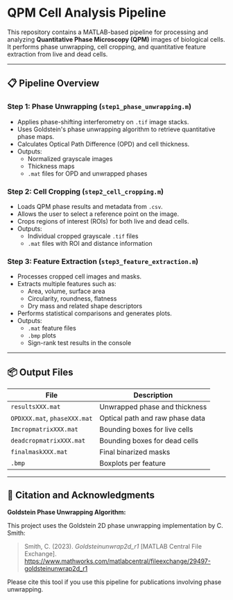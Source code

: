 # QPM Cell Analysis Pipeline

This repository contains a MATLAB-based pipeline for processing and analyzing **Quantitative Phase Microscopy (QPM)** images of biological cells. It performs phase unwrapping, cell cropping, and quantitative feature extraction from live and dead cells.

---

## 📋 Pipeline Overview

### Step 1: Phase Unwrapping (`step1_phase_unwrapping.m`)
- Applies phase-shifting interferometry on `.tif` image stacks.
- Uses Goldstein's phase unwrapping algorithm to retrieve quantitative phase maps.
- Calculates Optical Path Difference (OPD) and cell thickness.
- Outputs:
  - Normalized grayscale images
  - Thickness maps
  - `.mat` files for OPD and unwrapped phases

### Step 2: Cell Cropping (`step2_cell_cropping.m`)
- Loads QPM phase results and metadata from `.csv`.
- Allows the user to select a reference point on the image.
- Crops regions of interest (ROIs) for both live and dead cells.
- Outputs:
  - Individual cropped grayscale `.tif` files
  - `.mat` files with ROI and distance information

### Step 3: Feature Extraction (`step3_feature_extraction.m`)
- Processes cropped cell images and masks.
- Extracts multiple features such as:
  - Area, volume, surface area
  - Circularity, roundness, flatness
  - Dry mass and related shape descriptors
- Performs statistical comparisons and generates plots.
- Outputs:
  - `.mat` feature files
  - `.bmp` plots
  - Sign-rank test results in the console

---

## 📦 Output Files

| File                          | Description                         |
|-------------------------------|-------------------------------------|
| `resultsXXX.mat`              | Unwrapped phase and thickness       |
| `OPDXXX.mat`, `phaseXXX.mat`  | Optical path and raw phase data     |
| `ImcropmatrixXXX.mat`         | Bounding boxes for live cells       |
| `deadcropmatrixXXX.mat`       | Bounding boxes for dead cells       |
| `finalmaskXXX.mat`            | Final binarized masks               |
| `.bmp`                        | Boxplots per feature                |

---

## 📖 Citation and Acknowledgments

**Goldstein Phase Unwrapping Algorithm:**

This project uses the Goldstein 2D phase unwrapping implementation by C. Smith:

> Smith, C. (2023). *Goldsteinunwrap2d_r1* [MATLAB Central File Exchange].  
> https://www.mathworks.com/matlabcentral/fileexchange/29497-goldsteinunwrap2d_r1

Please cite this tool if you use this pipeline for publications involving phase unwrapping.


